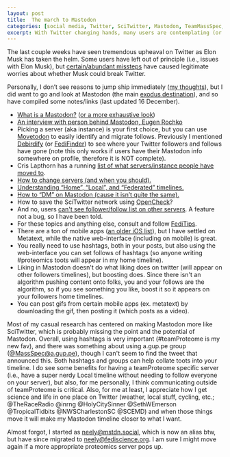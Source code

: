 ```yaml
---
layout: post
title:  The march to Mastodon
categories: [social media, Twitter, SciTwitter, Mastodon, TeamMassSpec, teamProteome]
excerpt: With Twitter changing hands, many users are contemplating (or have already ) left SciTwitter for Mastodon. 
---
```


The last couple weeks have seen tremendous upheaval on Twitter as Elon Musk has taken the helm. Some users have left out of principle (i.e., issues with Elon Musk), but [certain/abundant missteps](https://twitter.com/christapeterso/status/1592317592966168576?s=20&t=48fKAx9eQ9G3x0__XmnLEA) have caused legitimate worries about whether Musk could break Twitter.

Personally, I don’t see reasons to jump ship immediately ([my thoughts](https://twitter.com/neely615/status/1590329563414159361?s=20&t=Lgv2-j8ElmhsPf3-PKOvZA)), but I did want to go and look at Mastodon (the main [exodus destination](https://techcrunch.com/2022/11/11/numerous-social-apps-see-gains-in-wake-of-twitter-chaos-new-data-shows/)), and so have compiled some notes/links (last updated 16 December).

- [What is a Mastodon?](https://techcrunch.com/2022/11/08/what-is-mastodon/) ([or a more exhaustive look](https://blog.djnavarro.net/posts/2022-11-03_what-i-know-about-mastodon/))
- [An interview with person behind Mastodon, Eugen Rochko](https://www.wired.com/story/the-man-behind-mastodon-eugen-rochko-built-it-for-this-moment/)
- Picking a server (aka instance) is your first choice, but you can use [Movetodon](https://www.movetodon.org/) to easily identify and migrate follows. Previously I mentioned [Debirdify](https://pruvisto.org/debirdify/) (or [FediFinder](https://fedifinder.glitch.me/)) to see where your Twitter followers and follows have gone (note this only works if users have their Mastodon info somewhere on profile, therefore it is NOT complete).
- Cris Lapthorn has a running [list of what servers/instance people have moved to](https://twitter.com/makingions/status/1590160421931352064?s=20&t=Lgv2-j8ElmhsPf3-PKOvZA).
- [How to change servers (and when you should).]( https://screenrant.com/mastodon-change-servers-migrate-account-how/)
- [Understanding “Home”, “Local”, and “Federated” timelines.](https://queer.party/@cassolotl/108195007013414698)
- [How to “DM” on Mastodon (cause it isn’t quite the same).]( https://gizmodo.com/mastodon-how-to-dm-send-messages-twitter-1849759852)
- How to save the SciTwitter network using [OpenCheck](https://opencheck.is/scitwitter)?
- And no, users [can't see follower/follow list on other servers](https://www.reddit.com/r/Mastodon/comments/yrjq1y/seeing_followers_from_other_servers/). A feature not a bug, so I have been told.
- For these topics and anything else, consult and follow [FediTips](https://fedi.tips/).
- There are a ton of mobile apps ([an older iOS list](https://transponderings.blog/2022/05/21/eight-mastodon-apps-for-iphone/)), but I have settled on Metatext, while the native web-interface (including on mobile) is great.
- You really need to use hashtags, both in your posts, but also using the web-interface you can set follows of hashtags (so anyone writing #proteomics toots will appear in my home timeline).
- Liking in Mastodon doesn't do what liking does on twitter (will appear on other followers timelines), but boosting does. Since there isn't an algorithm pushing content onto folks, you and your follows are the algorithm, so if you see something you like, boost it so it appears on your followers home timelines.
- You can post gifs from certain mobile apps (ex. metatext) by downloading the gif, then posting it (which posts as a video).

Most of my casual research has centered on making Mastodon more like SciTwitter, which is probably missing the point and the potential of Mastodon. Overall, using hashtags is very important (#teamProteome is my new fav), and there was something about using a.gup.pe group ([@MassSpec@a.gup.pe](https://a.gup.pe/u/massspec)), though I can't seem to find the tweet that announced this. Both hashtags and groups can help collate toots into your timeline. I do see some benefits for having a teamProteome specific server (i.e., have a super nerdy Local timeline without needing to follow everyone on your server), but also, for me personally, I think communicating outside of teamProteome is critical. Also, for me at least, I appreciate how I get science and life in one place on Twitter (weather, local stuff, cycling, etc.; @TheRaceRadio @inrng @HolyCitySinner @SethWEmerson @TropicalTidbits @NWSCharlestonSC @SCEMD) and when those things move it will make my Mastodon timeline closer to what I want.

Almost forgot, I started as [neely@mstdn.social](https://mstdn.social/@neely), which is now an alias btw, but have since migrated to [neely@fediscience.org](https://fediscience.org/@neely). I am sure I might move again if a more appropriate proteomics server pops up.


&nbsp;  
&nbsp;  
&nbsp;  
